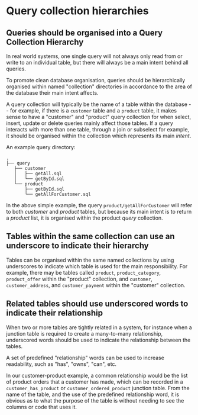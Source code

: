 # Query collection hierarchies

## Queries should be organised into a Query Collection Hierarchy

In real world systems, one single query will not always only read from or write to an individual table, but there will always be a main intent behind all queries.

To promote clean database organisation, queries should be hierarchically organised within named "collection" directories in accordance to the area of the database their main intent affects. 

A query collection will typically be the name of a table within the database -- for example, if there is a `customer` table and a `product` table, it makes sense to have a "customer" and "product" query collection for when select, insert, update or delete queries mainly affect those tables. If a query interacts with more than one table, through a join or subselect for example, it should be organised within the collection which represents its main _intent_.

An example query directory:

```
.
├── query
   ├── customer
   │   ├── getAll.sql
   │   └── getById.sql
   └── product
       ├── getById.sql
       └── getAllForCustomer.sql
```

In the above simple example, the query `product/getAllForCustomer` will refer to both _customer_ and _product_ tables, but because its main intent is to return a _product_ list, it is organised within the product _query_ collection.

## Tables within the same collection can use an underscore to indicate their hierarchy

Tables can be organised within the same named collections by using underscores to indicate which table is used for the main responsibility. For example, there may be tables called `product`, `product_category`, `product_offer` within the "product" collection, and `customer`, `customer_address`, and `customer_payment` within the "customer" collection.

## Related tables should use underscored words to indicate their relationship

When two or more tables are tightly related in a system, for instance when a junction table is required to create a many-to-many relationship, underscored words should be used to indicate the relationship between the tables.

A set of predefined "relationship" words can be used to increase readability, such as "has", "owns", "can", etc.

In our customer-product example, a common relationship would be the list of product orders that a customer has made, which can be recorded in a `customer_has_product` or `customer_ordered_product` junction table. From the name of the table, and the use of the predefined relationship word, it is obvious as to what the purpose of the table is without needing to see the columns or code that uses it.
